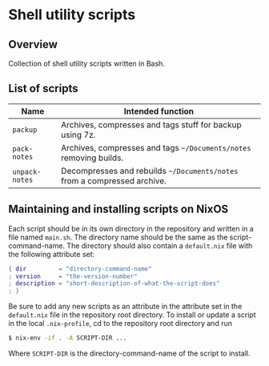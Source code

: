 # Shell utility scripts

## Overview

Collection of shell utility scripts written in Bash.

## List of scripts

| Name      | Intended function |
|-----------|-------------------|
| `packup`  | Archives, compresses and tags stuff for backup using 7z. |
| `pack-notes` | Archives, compresses and tags `~/Documents/notes` removing builds. |
| `unpack-notes` | Decompresses and rebuilds `~/Documents/notes` from a compressed archive. |

## Maintaining and installing scripts on NixOS

Each script should be in its own directory in the repository and written in a file named `main.sh`. The directory name should be the same as the script-command-name. The directory should also contain a `default.nix` file with the following attribute set:
```nix
{ dir         = "directory-command-name"
; version     = "the-version-number"
; description = "short-description-of-what-the-script-does"
; }
```
Be sure to add any new scripts as an attribute in the attribute set in the `default.nix` file in the repository root directory. To install or update a script in the local `.nix-profile`, cd to the repository root directory and run
```sh
$ nix-env -if . -A SCRIPT-DIR ...
```
Where `SCRIPT-DIR` is the directory-command-name of the script to install.
